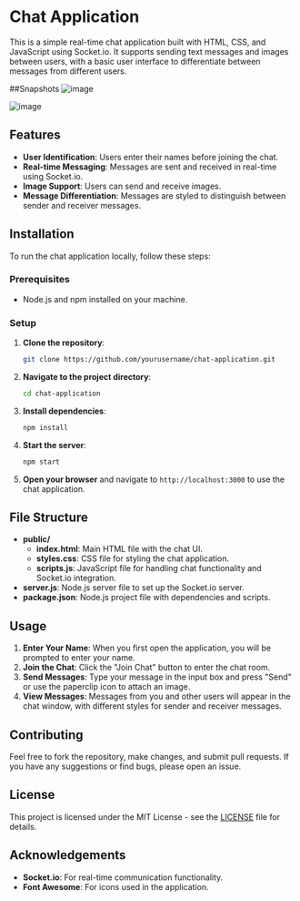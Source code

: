 # Chat Application

This is a simple real-time chat application built with HTML, CSS, and JavaScript using Socket.io. It supports sending text messages and images between users, with a basic user interface to differentiate between messages from different users.

##Snapshots
![image](https://github.com/user-attachments/assets/dc8d7354-f89a-48e4-999c-3e0fb05c49fd)

![image](https://github.com/user-attachments/assets/049062e5-5deb-4518-b565-259353d5765c)



## Features

- **User Identification**: Users enter their names before joining the chat.
- **Real-time Messaging**: Messages are sent and received in real-time using Socket.io.
- **Image Support**: Users can send and receive images.
- **Message Differentiation**: Messages are styled to distinguish between sender and receiver messages.

## Installation

To run the chat application locally, follow these steps:

### Prerequisites

- Node.js and npm installed on your machine.

### Setup

1. **Clone the repository**:
   ```bash
   git clone https://github.com/yourusername/chat-application.git
   ```

2. **Navigate to the project directory**:
   ```bash
   cd chat-application
   ```

3. **Install dependencies**:
   ```bash
   npm install
   ```

4. **Start the server**:
   ```bash
   npm start
   ```

5. **Open your browser** and navigate to `http://localhost:3000` to use the chat application.

## File Structure

- **public/**
  - **index.html**: Main HTML file with the chat UI.
  - **styles.css**: CSS file for styling the chat application.
  - **scripts.js**: JavaScript file for handling chat functionality and Socket.io integration.
- **server.js**: Node.js server file to set up the Socket.io server.
- **package.json**: Node.js project file with dependencies and scripts.

## Usage

1. **Enter Your Name**: When you first open the application, you will be prompted to enter your name.
2. **Join the Chat**: Click the "Join Chat" button to enter the chat room.
3. **Send Messages**: Type your message in the input box and press "Send" or use the paperclip icon to attach an image.
4. **View Messages**: Messages from you and other users will appear in the chat window, with different styles for sender and receiver messages.

## Contributing

Feel free to fork the repository, make changes, and submit pull requests. If you have any suggestions or find bugs, please open an issue.

## License

This project is licensed under the MIT License - see the [LICENSE](LICENSE) file for details.

## Acknowledgements

- **Socket.io**: For real-time communication functionality.
- **Font Awesome**: For icons used in the application.
